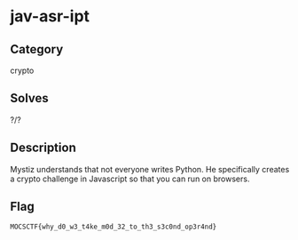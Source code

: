 jav-asr-ipt
===

## Category

crypto

## Solves

?/?

## Description

Mystiz understands that not everyone writes Python. He specifically creates a crypto challenge in Javascript so that you can run on browsers.

## Flag

`MOCSCTF{why_d0_w3_t4ke_m0d_32_to_th3_s3c0nd_op3r4nd}`